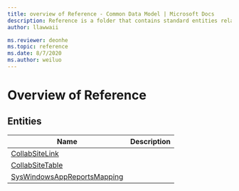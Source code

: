 ```yaml
---
title: overview of Reference - Common Data Model | Microsoft Docs
description: Reference is a folder that contains standard entities related to the Common Data Model.
author: llawwaii

ms.reviewer: deonhe
ms.topic: reference
ms.date: 8/7/2020
ms.author: weiluo
---
```


# Overview of Reference


## Entities

|Name|Description|
|---|---|
|[CollabSiteLink](CollabSiteLink.md)||
|[CollabSiteTable](CollabSiteTable.md)||
|[SysWindowsAppReportsMapping](SysWindowsAppReportsMapping.md)||
